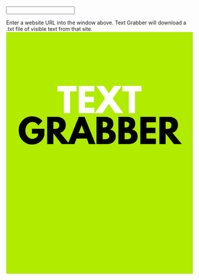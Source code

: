 
<form>
  <br>
  <input type="text" name="lastname">
</form>

Enter a website URL into the window above. Text Grabber will download a .txt file of visible text from that site. 
<br>
<img src= TextGrabber.png>
<br>
<br>
<br>
<br>
<br>
<br>
<br>
<br>
<br>
<br>
<br>
<br>
<br>
<br>
<br>
<br>
<br>
<br>
<br>
<br>
<br>
<br>
<br>
<br>
<br>
<br>
<br>
